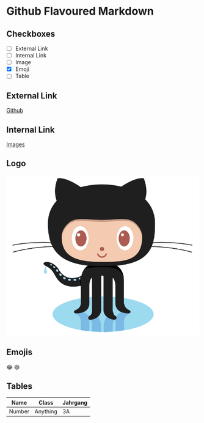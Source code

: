 # Github Flavoured Markdown

## Checkboxes
- [ ] External Link
- [ ] Internal Link
- [ ] Image
- [x] Emoji
- [ ] Table

## External Link 
[Github](https://help.github.com/en)

## Internal Link
[Images](/images/)

## Logo
![Logo](/images/logo.png)

## Emojis
:joy:
:smile:

## Tables
Name | Class | Jahrgang
--- | --- | --- |
Number | Anything | 3A 


